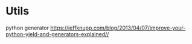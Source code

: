 # Utils



python generator
https://jeffknupp.com/blog/2013/04/07/improve-your-python-yield-and-generators-explained//
